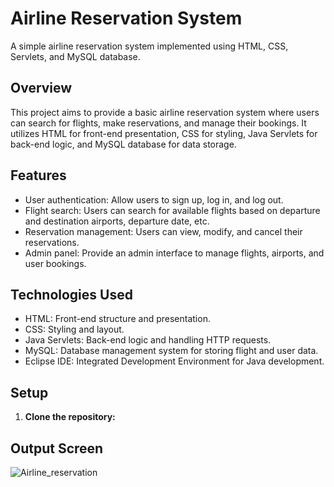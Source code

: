 # Airline Reservation System

A simple airline reservation system implemented using HTML, CSS, Servlets, and MySQL database.

## Overview

This project aims to provide a basic airline reservation system where users can search for flights, make reservations, and manage their bookings. It utilizes HTML for front-end presentation, CSS for styling, Java Servlets for back-end logic, and MySQL database for data storage.

## Features

- User authentication: Allow users to sign up, log in, and log out.
- Flight search: Users can search for available flights based on departure and destination airports, departure date, etc.
- Reservation management: Users can view, modify, and cancel their reservations.
- Admin panel: Provide an admin interface to manage flights, airports, and user bookings.

## Technologies Used

- HTML: Front-end structure and presentation.
- CSS: Styling and layout.
- Java Servlets: Back-end logic and handling HTTP requests.
- MySQL: Database management system for storing flight and user data.
- Eclipse IDE: Integrated Development Environment for Java development.

## Setup

1. **Clone the repository:**

## Output Screen

![Airline_reservation](https://github.com/Raveenaross/airline/assets/166907857/e2e4a12f-3b59-4c7b-8a8a-364c8ef3e5b6)

